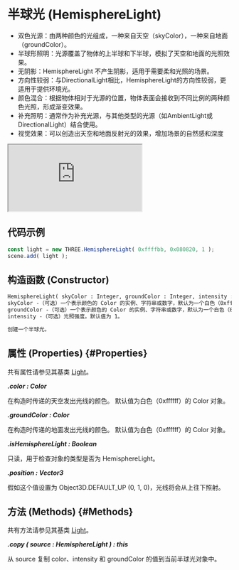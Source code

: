 # 半球光 (HemisphereLight)

- 双色光源：由两种颜色的光组成，一种来自天空（skyColor），一种来自地面（groundColor）。
- 半球形照明：光源覆盖了物体的上半球和下半球，模拟了天空和地面的光照效果。
- 无阴影：HemisphereLight 不产生阴影，适用于需要柔和光照的场景。
- 方向性较弱：与DirectionalLight相比，HemisphereLight的方向性较弱，更适用于提供环境光。
- 颜色混合：根据物体相对于光源的位置，物体表面会接收到不同比例的两种颜色光照，形成渐变效果。
- 补充照明：通常作为补充光源，与其他类型的光源（如AmbientLight或DirectionalLight）结合使用。
- 视觉效果：可以创造出天空和地面反射光的效果，增加场景的自然感和深度

<iframe id="scene" src="https://threejs.org/examples/webgl_lights_hemisphere.html"></iframe>

## 代码示例

```js
const light = new THREE.HemisphereLight( 0xffffbb, 0x080820, 1 );
scene.add( light );
```

## 构造函数 (Constructor)

```md
HemisphereLight( skyColor : Integer, groundColor : Integer, intensity : Float )
skyColor -（可选）一个表示颜色的 Color 的实例、字符串或数字，默认为一个白色（0xffffff）的 Color 对象。
groundColor -（可选）一个表示颜色的 Color 的实例、字符串或数字，默认为一个白色（0xffffff）的 Color 对象。
intensity -（可选）光照强度。默认值为 1。

创建一个半球光。
```

## 属性 (Properties) {#Properties}

共有属性请参见其基类 [Light](./Light)。

***.color : Color***

在构造时传递的天空发出光线的颜色。 默认值为白色（0xffffff）的 Color 对象。

***.groundColor : Color***

在构造时传递的地面发出光线的颜色。 默认值为白色（0xffffff）的 Color 对象。

***.isHemisphereLight : Boolean***

只读，用于检查对象的类型是否为 HemisphereLight。

***.position : Vector3***

假如这个值设置为 Object3D.DEFAULT_UP (0, 1, 0)，光线将会从上往下照射。


## 方法 (Methods) {#Methods}

共有方法请参见其基类 [Light](./Light)。

***.copy ( source : HemisphereLight ) : this***

从 source 复制 color、intensity 和 groundColor 的值到当前半球光对象中。
